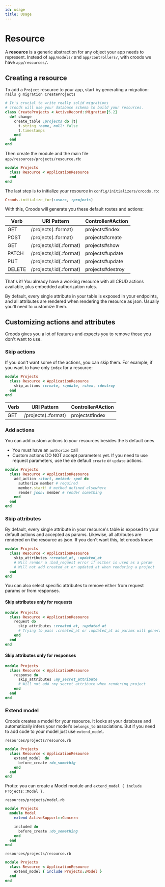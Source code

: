 ```yaml
---
id: usage
title: Usage
---
```


# Resource

A **resource** is a generic abstraction for any object your app needs to represent. Instead of `app/models/` and `app/controllers/`, with croods we have `app/resources/`.

## Creating a resource

To add a `Project` resource to your app, start by generating a migration:
`rails g migration CreateProjects`

```ruby
# It's crucial to write really solid migrations
# croods will use your database schema to build your resources.
class CreateProjects < ActiveRecord::Migration[5.2]
  def change
    create_table :projects do |t|
      t.string :name, null: false
      t.timestamps
    end
  end
end
```

Then create the module and the main file `app/resources/projects/resource.rb`:

```ruby
module Projects
  class Resource < ApplicationResource
  end
end
```

The last step is to initialize your resource in `config/initializers/croods.rb`:

```ruby
Croods.initialize_for(:users, :projects)
```

With this, Croods will generate you these default routes and actions:

| Verb   | URI Pattern             | Controller#Action |
| ------ | ----------------------- | ----------------- |
| GET    | /projects(.:format)     | projects#index    |
| POST   | /projects(.:format)     | projects#create   |
| GET    | /projects/:id(.:format) | projects#show     |
| PATCH  | /projects/:id(.:format) | projects#update   |
| PUT    | /projects/:id(.:format) | projects#update   |
| DELETE | /projects/:id(.:format) | projects#destroy  |

That's it! You already have a working resource with all CRUD actions available, plus embedded authorization rules.

By default, every single attribute in your table is exposed in your endpoints, and all attributes are rendered when rendering the resource as json. Usually you'll need to customize them.

## Customizing actions and attributes

Croods gives you a lot of features and expects you to remove those you don't want to use.

### Skip actions

If you don't want some of the actions, you can skip them. For example, if you want to have only `index` for a resource:

```ruby
module Projects
  class Resource < ApplicationResource
    skip_actions :create, :update, :show, :destroy
  end
end
```

| Verb | URI Pattern         | Controller#Action |
| ---- | ------------------- | ----------------- |
| GET  | /projects(.:format) | projects#index    |

### Add actions

You can add custom actions to your resources besides the 5 default ones.

- You must have an `authorize` call
- Custom actions DO NOT accept parameters yet. If you need to use request parameters, use the de default `create` or `update` actions.

```ruby
module Projects
  class Resource < ApplicationResource
    add_action :start, method: :put do
      authorize member # required
      member.start! # method defined elsewhere
      render json: member # render something
    end
  end
end
```

### Skip attributes

By default, every single attribute in your resource's table is exposed to your default actions and accepted as params. Likewise, all attributes are rendered on the resource as json. If you don't want this, let croods know:

```ruby
module Projects
  class Resource < ApplicationResource
    skip_attributes :created_at, :updated_at
    # Will render a :bad_request error if either is used as a param
    # Will not add created_at or updated_at when rendering a project
  end
end
```

You can also select specific attributes to remove either from request params or from responses.

#### Skip attributes only for requests

```ruby
module Projects
  class Resource < ApplicationResource
    request do
      skip_attributes :created_at, :updated_at
      # Trying to pass :created_at or :updated_at as params will generate a bad request
    end
  end
end
```

#### Skip attributes only for responses

```ruby
module Projects
  class Resource < ApplicationResource
    response do
      skip_attributes :my_secret_attribute
      # Will not add :my_secret_attribute when rendering project
    end
  end
end
```

### Extend model

Croods creates a model for your resource. It looks at your database and automatically infers your model's `belongs_to` associations. But if you need to add code to your model just use `extend_model`.

`resources/projects/resource.rb`

```ruby
module Projects
  class Resource < ApplicationResource
    extend_model  do
      before_create :do_somethig
    end
  end
end
```

Protip: you can create a Model module and `extend_model { include Projects::Model }`.

`resources/projects/model.rb`

```ruby
module Projects
  module Model
    extend ActiveSupport::Concern

    included do
      before_create :do_something
    end
  end
end
```

`resources/projects/resource.rb`

```ruby
module Projects
  class Resource < ApplicationResource
    extend_model { include Projects::Model }
  end
end
```
